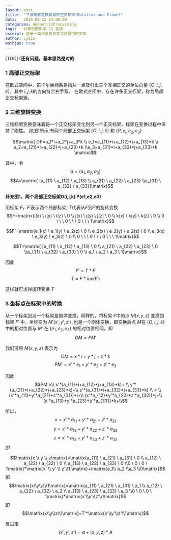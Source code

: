 ```yaml
---
layout:	post
title:	"三维旋转变换和局部正交标架(Rotation and Frame)"
data:	2018-08-22 14:00:00
categories: GeometricProcessing
tags:	计算机图形学 CG 变换
excerpt: 这是一篇记录自己学习过程中的文章
author: Lydia
mathjax: true
---
```


[TOC]
**!还有问题，基本思路是对的**
### **1 局部正交标架**
在欧式空间中，笛卡尔坐标系是指从一点及引出三个互相正交的单位向量 $\{O,i,j,k\}$，其中 $i,j,k$的方向符合右手系。
在欧式空间中，存在许多正交标架，称为局部正交标架簇。

### **2 三维旋转变换**
三维标架变换意味着将一个正交标架变化到另一个正交标架，标架在变换过程中保持了刚性。
如图1所示,有两个局部正交标架 $\{O,i,j,k\}$ 和 $\{P,e_i,e_2,e_3\}$

$$\matrix{ OP=a_1*i+a_2*j+a_3*k \\ e_1=a_{11}*i+a_{12}*j+a_{13}*k \\ e_2=a_{21}*i+a_{22}*j+a_{23}*k \\e_3=a_{31}*i+a_{32}*j+a_{33}*k \matrix}$$

其中，令
$$a=(a_1,a_2,a_3)$$
$$A=\matrix{ [a_{11} \ a_{12} \ a_{13} \\ a_{21} \ a_{22} \ a_{23} \\a_{31} \ a_{32} \ a_{33}]\matrix}$$

**补充图1，两个局部正交标架O(i,j,k) P(e1,e2,e3)**

用标架 $F，F'$表示两个局部标架, $T$代表从$F$到$F'$的旋转变换
$$F=\matrix{i(x) \  i(y) \ i(z) \ 0 \\ j(x) \ j(y) \ j(z) \ 0 \\ k(x) \  k(y) \ k(z) \ 0 \\ 0 \ \ \ 0 \ \ \ 0 \ \ \ 1\matrix}$$

$$F'=\matrix{e_1(x) \  e_1(y) \ e_2(z) \ 0 \\ e_2(x) \ e_2(y) \ e_2(z) \ 0 \\ e_3(x) \  e_3(y) \ e_3(z) \ 0 \\ 0 \ \ \ 0 \ \ \ 0 \ \ \ 1\matrix}$$

$$T=\matrix{ [a_{11} \ a_{12} \ a_{13} \ 0 \\ a_{21} \ a_{22} \ a_{23}  \ 0 \\a_{31} \ a_{32} \ a_{33} \ 0 \\ a_1 \  a_2 \ a_3 \ 1]\matrix}$$

因此
$$F'=T*F$$
$$T=F*inv(F')$$

这样就可求得旋转变换 $T$

### **3 坐标点在标架中的转换**
从一个标架到另一个标架是刚体变换，同样的，将标架 $F$中的点 $M(x,y,z)$ 变换到标架 $F'$ 中，坐标变为 $M'(x',y',z')$ ,也是一个刚体变换，即变换后点 $M$在 $\{O,i,j,k\}$ 中的相对位置与 $M'$ 在 $\{e_1,e_2,e_3\}$ 的相对位置相同。即
 $$OM=PM'$$

我们可将 $M(x,y,z)$ 表示为
$$OM=x*i+y*j+z*k$$
$$PM'=x'*e_1+y'*e_2+z'*e_3$$

因此
$$PM'=\\
x'*(a_{11}*i+a_{12}*j+a_{13}*k)+ \\ y'*(a_{21}*i+a_{22}*j+a_{23}*k)+\\ z'*(a_{31}*i+a_{32}*j+a_{33}*k) \\
= \\
(x'*a_{11}+y'*a_{21}+z'*a_{31})*i+\\
(x'*a_{12}+y'*a_{22}+z'*a_{32})*j+\\
(x'*a_{13}+y'*a_{23}+z'*a_{33})*k+\\$$

所以，
$$x=x'*a_{11}+y'*a_{21}+z'*a_{31}$$
$$y=x'*a_{12}+y'*a_{22}+z'*a_{32}$$
$$z=x'*a_{13}+y'*a_{23}+z'*a_{33}$$
即

$$\matrix{x \\ y \\ z\matrix}=\matrix{a_{11} \ a_{21} \ a_{31} \ 0 \\ a_{12} \ a_{22} \ a_{32} \ 0 \\ a_{13} \ a_{23} \ a_{33}  \ 0 \\0 \ 0 \ 0 \ 1\matrix}*\matrix{x' \\ y' \\ z'\\1 \matrix}+\matrix{a_1\\ a_2 \\a_3 \\0\matrix}$$
即
$$\matrix{x\\y\\z\\1\matrix}=\matrix{a_{11} \ a_{21} \ a_{31} \ a_1 \\ a_{12} \ a_{22} \ a_{32} \ a_2 \\ a_{13} \ a_{23} \ a_{33}  \ a_3 \\0 \ 0 \ 0 \ 1\matrix}*\matrix{x'\\y'\\z'\\1\matrix}$$
即
$$\matrix{x\\y\\z\\1\matrix}=T'*\matrix{x'\\y'\\z'\\1\matrix}$$

反过来
$$(x',y',z')=a+(x,y,z)*A$$
